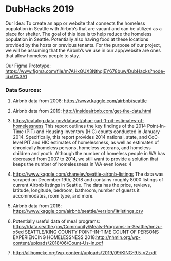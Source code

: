 # DubHacks 2019

Our Idea:
To create an app or website that connects the homeless population in Seattle with Airbnb’s that are vacant and can be utilized as a place for shelter. The goal of this idea is to help reduce the homeless population in Seattle.
Potentially also having food at these locations provided by the hosts or previous tenants.
For the purpose of our project, we will be assuming that the Airbnb’s we use in our app/website are ones that allow homeless people to stay.

Our Figma Prototype: https://www.figma.com/file/m7AHxQUX3NthqlEY678buw/DubHacks?node-id=0%3A1

### Data Sources:
1. Airbnb data from 2008: https://www.kaggle.com/airbnb/seattle
2. Airbnb data from 2019: http://insideairbnb.com/get-the-data.html

3. https://catalog.data.gov/dataset/ahar-part-1-pit-estimates-of-homelessness
This report outlines the key findings of the 2014 Point-In-Time (PIT) and Housing Inventory (HIC) counts conducted in January 2014. Specifically, this report provides 2014 national, state, and CoC-level PIT and HIC estimates of homelessness, as well as estimates of chronically homeless persons, homeless veterans, and homeless children and youth.
Although the number of homeless people in WA has decreased from 2007 to 2014, we still want to provide a solution that keeps the number of homelessness in WA even lower. 4

4. https://www.kaggle.com/shanelev/seattle-airbnb-listings
The data was scraped on December 19th, 2018 and contains roughly 8000 listings of current Airbnb listings in Seattle. The data has the price, reviews, latitude, longitude, bedroom, bathroom, number of guests it accommodates, room type, and more.

5. Airbnb data from 2016: https://www.kaggle.com/airbnb/seattle/version/1#listings.csv 
6. Potentially useful data of meal programs: https://data.seattle.gov/Community/Meals-Programs-in-Seattle/hmzu-x5ed
SEATTLE/KING COUNTY POINT-IN-TIME COUNT OF PERSONS EXPERIENCING HOMELESSNESS 2018:http://nhmin.org/wp-content/uploads/2018/06/Count-Us-In.pdf 

7. http://allhomekc.org/wp-content/uploads/2019/09/KING-9.5-v2.pdf


